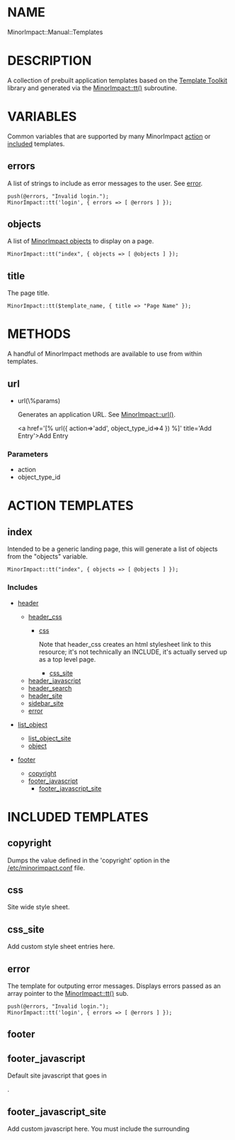 # NAME

MinorImpact::Manual::Templates

# DESCRIPTION

A collection of prebuilt application templates based on the [Template Toolkit](https://metacpan.org/pod/Template.md)
library and generated via the [MinorImpact::tt()](./MinorImpact.md#tt) subroutine.

# VARIABLES

Common variables that are supported by many MinorImpact [action](#action-templates) or [included](#included-templates) templates.

## errors

A list of strings to include as error messages to the user.
See [error](#error).

    push(@errors, "Invalid login.");
    MinorImpact::tt('login', { errors => [ @errors ] });

## objects

A list of [MinorImpact objects](./MinorImpact_Object.md) to display on a page.

    MinorImpact::tt("index", { objects => [ @objects ] });

## title

The page title.

    MinorImpact::tt($template_name, { title => "Page Name" });

# METHODS

A handful of MinorImpact methods are available to use from within templates.

## url

- url(\\%params)

    Generates an application URL. See [MinorImpact::url()](./MinorImpact.md#url).

    <a href='[% url({ action=>'add', object_type_id=>4 }) %]' title='Add Entry'>Add Entry</a>

### Parameters

- action
- object\_type\_id

# ACTION TEMPLATES

## index

Intended to be a generic landing page, this will generate a list of objects from the "objects"
variable.

    MinorImpact::tt("index", { objects => [ @objects ] });

### Includes

- [header](#header)
    - [header\_css](#header_css)
        - [css](#css)

            Note that header\_css creates an html stylesheet link to this resource; it's not technically an INCLUDE, it's actually
            served up as a top level page.

            - [css\_site](#css_site)
    - [header\_javascript](#header_javascript)
    - [header\_search](#header_search)
    - [header\_site](#header_site)
    - [sidebar\_site](#sidebar_site)
    - [error](#error)

- [list\_object](#list_object)
    - [list\_object\_site](#list_object_site)
    - [object](#object)

- [footer](#footer)
    - [copyright](#copyright)
    - [footer\_javascript](#footer_javascript)
        - [footer\_javascript\_site](#footer_javascript_site)

# INCLUDED TEMPLATES

## copyright

Dumps the value defined in the 'copyright' option in the 
[/etc/minorimpact.conf](./MinorImpact.md#configuration) file.

## css

Site wide style sheet.

## css\_site

Add custom style sheet entries here.

## error

The template for outputing error messages.  Displays errors passed as an array pointer to the 
[MinorImpact::tt()](./MinorImpact.md#tt) sub.

    push(@errors, "Invalid login.");
    MinorImpact::tt('login', { errors => [ @errors ] });

## footer

## footer\_javascript

Default site javascript that goes in <footer>.

## footer\_javascript\_site

Add custom javascript here.  You must include the surrounding <script> tags.

## header

Included at the top of most pages, includes DOCTYPE and meta tags, and CGI headers. If you override
this template with your own, remember to account for  the "Content-type: text/html\\n\\n" header, which is
included in the default.  The stock version of this template also includes generic top and side navigation
bars, a search box, and links to various site functions, including user login and settings.  Subject to change
and may not be suitable for some (or any) applications.

### Variables

- title

    Use this as the page <title>.  Can be set when the main page is called:

        MinorImpact::tt($template_name, { title => "Page Name" });

    ...or set from the calling template:

        [% INCLUDE header title='Page Name' %]

## header\_css

Includes external libraries and creates a html "stylesheet" link to [css](#css).

## header\_javascript

## header\_script

Default site javascript that goes in <head>.

## header\_site

Add custom html to the header here.

## list\_object

Generates a list of [object](#object) templates from the "objects" array passed to 
[MinorImpact::tt()](./MinorImpact.md#tt).

    MinorImpact::tt($template_name, { objects => [ @objects ] });

## list\_object\_site

Insert custom template output here.

## object

Called for each object in the "objects" array, this is a fairly complicated template designed to output
a [MinorImpact object](./MinorImpact_Object.md)'s [toString() method](./MinorImpact_Object.md#tostring), with the
"column" format.

## sidebar\_site

Add custom sidebare entries here.  Items should follow the format:

            <div class="w3-row">
                <div class="w3-col s3">
                    &nbsp;
                </div>
                <div class="w3-col s9">
                    <a class="w3-bar-item w3-button" href='[% url({ action=>'ACTION' }) %]'>TEXT</a>
                </div>
            </div>

# AUTHOR

Patrick Gillan <pgillan@minorimpact.com>
